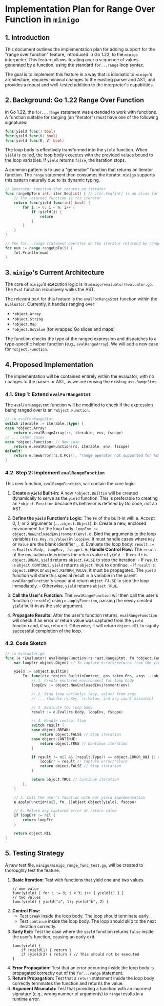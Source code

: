# Implementation Plan for Range Over Function in `minigo`

## 1. Introduction

This document outlines the implementation plan for adding support for the "range over function" feature, introduced in Go 1.22, to the `minigo` interpreter. This feature allows iterating over a sequence of values generated by a function, using the standard `for...range` loop syntax.

The goal is to implement this feature in a way that is idiomatic to `minigo`'s architecture, requires minimal changes to the existing parser and AST, and provides a robust and well-tested addition to the interpreter's capabilities.

## 2. Background: Go 1.22 Range Over Function

In Go 1.22, the `for...range` statement was extended to work with functions. A function suitable for ranging (an "iterator") must have one of the following signatures:

```go
func(yield func() bool)
func(yield func(V) bool)
func(yield func(K, V) bool)
```

The loop body is effectively transformed into the `yield` function. When `yield` is called, the loop body executes with the provided values bound to the loop variables. If `yield` returns `false`, the iteration stops.

A common pattern is to use a "generator" function that returns an iterator function. The `range` statement then consumes the iterator. `minigo` supports this pattern naturally due to its dynamic typing.

```go
// Generator function that returns an iterator
func rangeUpTo(n int) iter.Seq[int] { // iter.Seq[int] is an alias for func(yield func(int) bool)
    // The returned function is the iterator
    return func(yield func(int) bool) {
        for i := 0; i < n; i++ {
            if !yield(i) {
                return
            }
        }
    }
}

// The for...range statement operates on the iterator returned by rangeUpTo(5)
for num := range rangeUpTo(5) {
    fmt.Println(num)
}
```

## 3. `minigo`'s Current Architecture

The core of `minigo`'s execution logic is in `minigo/evaluator/evaluator.go`. The `Eval` function recursively walks the AST.

The relevant part for this feature is the `evalForRangeStmt` function within the `Evaluator`. Currently, it handles ranging over:
- `*object.Array`
- `*object.String`
- `*object.Map`
- `*object.GoValue` (for wrapped Go slices and maps)

The function checks the type of the ranged expression and dispatches to a type-specific helper function (e.g., `evalRangeArray`). We will add a new case for `*object.Function`.

## 4. Proposed Implementation

The implementation will be contained entirely within the evaluator, with no changes to the parser or AST, as we are reusing the existing `ast.RangeStmt`.

### 4.1. Step 1: Extend `evalForRangeStmt`

The `evalForRangeStmt` function will be modified to check if the expression being ranged over is an `*object.Function`.

```go
// in evalForRangeStmt
switch iterable := iterable.(type) {
case *object.Array:
    return e.evalRangeArray(rs, iterable, env, fscope)
// ... other cases
case *object.Function: // New case
    return e.evalRangeFunction(rs, iterable, env, fscope)
default:
    return e.newError(rs.X.Pos(), "range operator not supported for %s", iterable.Type())
}
```

### 4.2. Step 2: Implement `evalRangeFunction`

This new function, `evalRangeFunction`, will contain the core logic.

1.  **Create a `yield` Built-in:** A new `*object.Builtin` will be created dynamically to serve as the `yield` function. This is preferable to creating an `*object.Function` because its behavior is defined by Go code, not an AST.

2.  **Define the `yield` Function's Logic:** The `Fn` of the built-in will:
    a.  Accept 0, 1, or 2 arguments (`...object.Object`).
    b.  Create a new, enclosed environment for the loop body: `loopEnv := object.NewEnclosedEnvironment(env)`.
    c.  Bind the arguments to the loop variables (`rs.Key`, `rs.Value`) in `loopEnv`. It must handle cases where `Key` or `Value` are the blank identifier `_`.
    d.  Evaluate the loop body: `result := e.Eval(rs.Body, loopEnv, fscope)`.
    e.  **Handle Control Flow:** The `result` of the evaluation determines the return value of `yield`.
        - If `result` is `object.BREAK`, `yield` returns `object.FALSE` to stop the iteration.
        - If `result` is `object.CONTINUE`, `yield` returns `object.TRUE` to continue.
        - If `result` is `object.ERROR` or `object.RETURN_VALUE`, it must be propagated. The `yield` function will store this special result in a variable in the parent `evalRangeFunction`'s scope and return `object.FALSE` to stop the loop immediately.
        - Otherwise, `yield` returns `object.TRUE`.

3.  **Call the User's Function:** The `evalRangeFunction` will then call the user's function (`iterable`) using `e.applyFunction`, passing the newly created `yield` built-in as the sole argument.

4.  **Propagate Results:** After the user's function returns, `evalRangeFunction` will check if an error or return value was captured from the `yield` function and, if so, return it. Otherwise, it will return `object.NIL` to signify successful completion of the loop.

### 4.3. Code Sketch

```go
// in evaluator.go
func (e *Evaluator) evalRangeFunction(rs *ast.RangeStmt, fn *object.Function, env *object.Environment, fscope *object.FileScope) object.Object {
    var loopErr object.Object // To capture errors/returns from the yield function

    yield := &object.Builtin{
        Fn: func(ctx *object.BuiltinContext, pos token.Pos, args ...object.Object) object.Object {
            // 1. Create enclosed environment for loop body
            loopEnv := object.NewEnclosedEnvironment(env)

            // 2. Bind loop variables (key, value) from args
            // ... (handle rs.Key, rs.Value, and arg count mismatch)

            // 3. Evaluate the loop body
            result := e.Eval(rs.Body, loopEnv, fscope)

            // 4. Handle control flow
            switch result {
            case object.BREAK:
                return object.FALSE // Stop iteration
            case object.CONTINUE:
                return object.TRUE // Continue iteration
            }

            if result != nil && (result.Type() == object.ERROR_OBJ || result.Type() == object.RETURN_VALUE_OBJ) {
                loopErr = result // Capture error/return
                return object.FALSE // Stop iteration
            }

            return object.TRUE // Continue iteration
        },
    }

    // 5. Call the user's function with our yield implementation
    e.applyFunction(nil, fn, []object.Object{yield}, fscope)

    // 6. Return any captured error or return value
    if loopErr != nil {
        return loopErr
    }

    return object.NIL
}
```

## 5. Testing Strategy

A new test file, `minigo/minigo_range_func_test.go`, will be created to thoroughly test the feature.

1.  **Basic Iteration:** Test with functions that yield one and two values.
    ```minigo
    // one value
    func(yield) { for i := 0; i < 3; i++ { yield(i) } }
    // two values
    func(yield) { yield("a", 1); yield("b", 2) }
    ```
2.  **Control Flow:**
    - Test `break` inside the loop body. The loop should terminate early.
    - Test `continue` inside the loop body. The loop should skip to the next iteration correctly.
3.  **Early Exit:** Test the case where the `yield` function returns `false` inside the user's function, causing an early exit.
    ```minigo
    func(yield) {
        if !yield(1) { return }
        if !yield(2) { return } // This should not be executed
    }
    ```
4.  **Error Propagation:** Test that an error occurring inside the loop body is propagated correctly out of the `for...range` statement.
5.  **Return Propagation:** Test that a `return` statement inside the loop body correctly terminates the function and returns the value.
6.  **Argument Mismatch:** Test that providing a function with an incorrect signature (e.g., wrong number of arguments) to `range` results in a runtime error.
